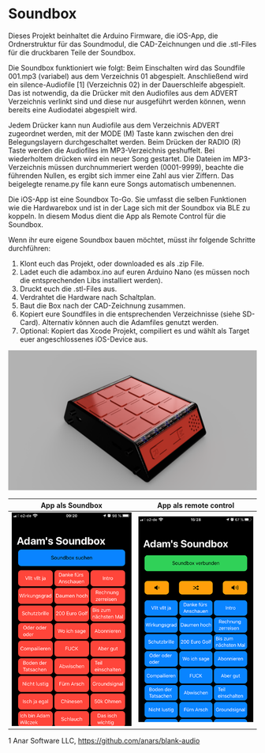 ﻿# Soundbox

Dieses Projekt beinhaltet die Arduino Firmware, die iOS-App, die Ordnerstruktur für das Soundmodul, die CAD-Zeichnungen und die .stl-Files für die druckbaren Teile der Soundbox. 

Die Soundbox funktioniert wie folgt: Beim Einschalten wird das Soundfile 001.mp3 (variabel) aus dem Verzeichnis 01 abgespielt.
Anschließend wird ein silence-Audiofile [1] (Verzeichnis 02) in der Dauerschleife abgespielt. 
Das ist notwendig, da die Drücker mit den Audiofiles aus dem ADVERT Verzeichnis verlinkt sind und diese nur 
ausgeführt werden können, wenn bereits eine Audiodatei abgespielt wird.

Jedem Drücker kann nun Audiofile aus dem Verzeichnis ADVERT zugeordnet werden, mit der MODE (M) Taste kann
zwischen den drei Belegungslayern durchgeschaltet werden. Beim Drücken der RADIO (R) Taste werden die 
Audiofiles im MP3-Verzeichnis geshuffelt. Bei wiederholtem drücken wird ein neuer Song gestartet. 
Die Dateien im MP3-Verzeichnis müssen durchnummeriert werden (0001-9999), beachte die führenden Nullen,
es ergibt sich immer eine Zahl aus vier Ziffern. Das beigelegte rename.py file kann eure Songs automatisch umbenennen.


Die iOS-App ist eine Soundbox To-Go. Sie umfasst die selben Funktionen wie die Hardwarebox und ist in der Lage
sich mit der Soundbox via BLE zu koppeln. In diesem Modus dient die App als Remote Control für die Soundbox.

Wenn ihr eure eigene Soundbox bauen möchtet, müsst ihr folgende Schritte durchführen:

1. Klont euch das Projekt, oder downloaded es als .zip File.
2. Ladet euch die adambox.ino auf euren Arduino Nano (es müssen noch die entsprechenden Libs installiert werden).
3. Druckt euch die .stl-Files aus.
4. Verdrahtet die Hardware nach Schaltplan.
5. Baut die Box nach der CAD-Zeichnung zusammen.
6. Kopiert eure Soundfiles in die entsprechenden Verzeichnisse (siehe SD-Card). Alternativ können auch die Adamfiles genutzt werden.
7. Optional: Kopiert das Xcode Projekt, compiliert es und wählt als Target euer angeschlossenes iOS-Device aus.

![](CAD/Renderings/1.png)

App als Soundbox           |  App als remote control
:-------------------------:|:-------------------------:
![](img/app_non_remote.png)|  ![](img/app_remote.png)



1 Anar Software LLC, https://github.com/anars/blank-audio
